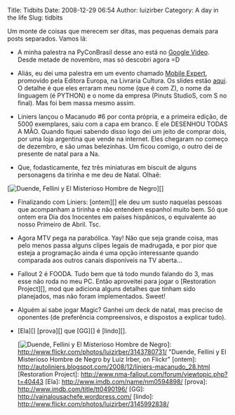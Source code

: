 Title: Tidbits
Date: 2008-12-29 06:54
Author: luizirber
Category: A day in the life
Slug: tidbits

Um monte de coisas que merecem ser ditas, mas pequenas demais para posts
separados. Vamos lá:

- A minha palestra na PyConBrasil desse ano está no [Google Video][].
Desde metade de novembro, mas só descobri agora =D

- Aliás, eu dei uma palestra em um evento chamado [Mobile Expert][],
promovido pela Editora Europa, na Livraria Cultura. Os slides estão
[aqui][]. O detalhe é que eles erraram meu nome (que é com Z), o nome da
linguagem (é PYTHON) e o nome da empresa (Pinuts StudioS, com S no
final). Mas foi bem massa mesmo assim.

- Liniers lançou o Macanudo \#6 por conta própria, e a primeira edição,
de 5000 exemplares, saiu com a capa em branco. E ele DESENHOU TODAS A
MÃO. Quando fiquei sabendo disso logo dei um jeito de comprar dois, por
uma loja argentina que vende na internet. Eles chegaram no começo de
dezembro, e são umas belezinhas. Um ficou comigo, o outro dei de
presente de natal para a Na.

- Que, fodasticamente, fez três miniaturas em biscuit de alguns
personagens da tirinha e me deu de Natal. Olhaê:

[![Duende, Fellini y El Misterioso Hombre de Negro][]][]

- Finalizando com Liniers: [ontem][] ele deu um susto naquelas pessoas
que acompanham a tirinha e não entendem espanhol muito bem. Só que ontem
era Dia dos Inocentes em países hispânicos, o equivalente ao nosso
Primeiro de Abril. Tsc.

- Agora MTV pega na parabólica. Yay! Não que seja grande coisa, mas pelo
menos passa alguns clipes legais de madrugada, e por pior que esteja a
programação ainda é uma opção interessante quando comparada aos outros
canais disponíveis na TV aberta...

- Fallout 2 é FOODA. Tudo bem que tá todo mundo falando do 3, mas esse
não roda no meu PC. Então aproveitei para jogar o [Restoration
Project][], mod que adiciona alguns detalhes que tinham sido planejados,
mas não foram implementados. Sweet!

- Alguém aí sabe jogar Magic? Ganhei um deck de natal, mas preciso de
oponentes (de preferência compreensivos, e dispostos a explicar tudo).

- [Ela][] [prova][] que [GG][] é [lindo][].

  [Google Video]: http://video.google.com/videoplay?docid=-2177235750911656588
  [Mobile Expert]: http://arcodigital.com.br/mobile/prog_1712.php
  [aqui]: http://www.luizirber.org/talks/python_games
  [Duende, Fellini y El Misterioso Hombre de Negro]: http://farm4.static.flickr.com/3224/3143780731_746a8da28d.jpg
  [![Duende, Fellini y El Misterioso Hombre de Negro][]]: http://www.flickr.com/photos/luizirber/3143780731/
    "Duende, Fellini y El Misterioso Hombre de Negro by Luiz Irber, on Flickr"
  [ontem]: http://autoliniers.blogspot.com/2008/12/liniers-macanudo_28.html
  [Restoration Project]: http://www.nma-fallout.com/forum/viewtopic.php?t=40443
  [Ela]: http://www.imdb.com/name/nm0594898/
  [prova]: http://www.imdb.com/title/tt0490196/
  [GG]: http://vainalousachefe.wordpress.com/
  [lindo]: http://www.flickr.com/photos/luizirber/3145992838/
